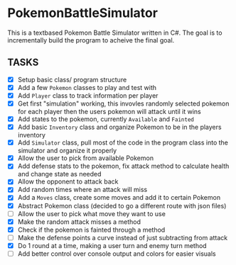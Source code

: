 # PokemonBattleSimulator

This is a textbased Pokemon Battle Simulator written in C#. The goal is to incrementally build the program to acheive the final goal.

## TASKS
- [x] Setup basic class/ program structure
- [x] Add a few `Pokemon` classes to play and test with
- [x] Add `Player` class to track information per player
- [x] Get first "simulation" working, this invovles randomly selected pokemon for each player then the users pokemon will attack until it wins
- [x] Add states to the pokemon, currently `Available` and `Fainted`
- [x] Add basic `Inventory` class and organize Pokemon to be in the players inventory
- [x] Add `Simulator` class, pull most of the code in the program class into the simulator and organize it properly
- [x] Allow the user to pick from available Pokemon
- [x] Add defense stats to the pokemon, fix attack method to calculate health and change state as needed
- [x] Allow the opponent to attack back
- [x] Add random times where an attack will miss
- [x] Add a `Moves` class, create some moves and add it to certain Pokemon
- [x] Abstract Pokemon class (decided to go a different route with json files)
- [ ] Allow the user to pick what move they want to use
- [x] Make the random attack misses a method
- [x] Check if the pokemon is fainted through a method
- [ ] Make the defense points a curve instead of just subtracting from attack
- [x] Do 1 round at a time, making a user turn and enemy turn method
- [ ] Add better control over console output and colors for easier visuals